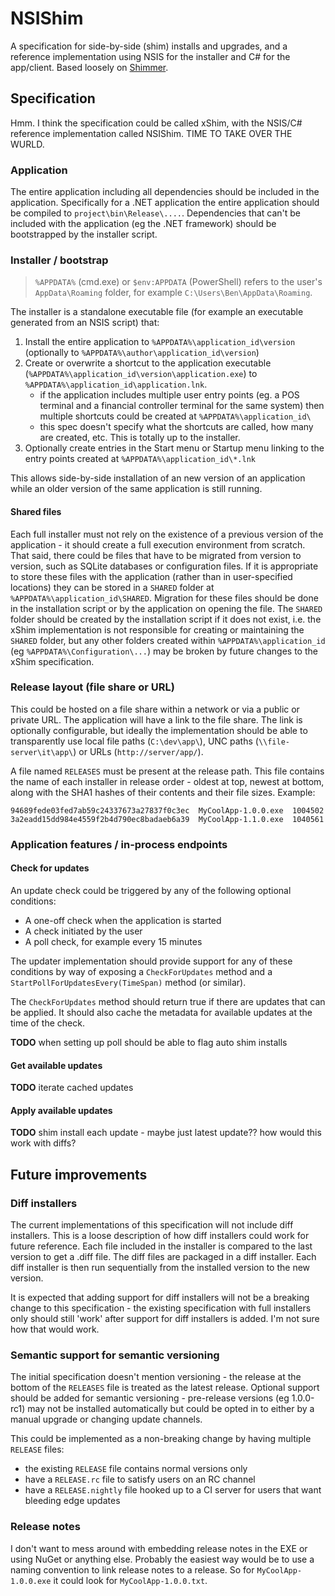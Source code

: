 NSIShim
=======

A specification for side-by-side (shim) installs and upgrades, and a reference implementation using NSIS for the installer and C# for the app/client. Based loosely on [Shimmer](https://github.com/github/Shimmer).


## Specification

Hmm. I think the specification could be called xShim, with the NSIS/C# reference implementation called NSIShim. TIME TO TAKE OVER THE WURLD.


### Application

The entire application including all dependencies should be included in the application. Specifically for a .NET application the entire application should be compiled to `project\bin\Release\....`. Dependencies that can't be included with the application (eg the .NET framework) should be bootstrapped by the installer script.


### Installer / bootstrap

> `%APPDATA%` (cmd.exe) or `$env:APPDATA` (PowerShell) refers to the user's `AppData\Roaming` folder, for example `C:\Users\Ben\AppData\Roaming`.

The installer is a standalone executable file (for example an executable generated from an NSIS script) that:

1. Install the entire application to `%APPDATA%\application_id\version` (optionally to `%APPDATA%\author\application_id\version`)
2. Create or overwrite a shortcut to the application executable (`%APPDATA%\application_id\version\application.exe`) to `%APPDATA%\application_id\application.lnk`.
	- if the application includes multiple user entry points (eg. a POS terminal and a financial controller terminal for the same system) then multiple shortcuts could be created at `%APPDATA%\application_id\`
	- this spec doesn't specify what the shortcuts are called, how many are created, etc. This is totally up to the installer.
3. Optionally create entries in the Start menu or Startup menu linking to the entry points created at `%APPDATA%\application_id\*.lnk`

This allows side-by-side installation of an new version of an application while an older version of the same application is still running.


#### Shared files

Each full installer must not rely on the existence of a previous version of the application - it should create a full execution environment from scratch. That said, there could be files that have to be migrated from version to version, such as SQLite databases or configuration files. If it is appropriate to store these files with the application (rather than in user-specified locations) they can be stored in a `SHARED` folder at `%APPDATA%\application_id\SHARED`. Migration for these files should be done in the installation script or by the application on opening the file. The `SHARED` folder should be created by the installation script if it does not exist, i.e. the xShim implementation is not responsible for creating or maintaining the `SHARED` folder, but any other folders created within `%APPDATA%\application_id` (eg `%APPDATA%\Configuration\...`) may be broken by future changes to the xShim specification.


### Release layout (file share or URL)

This could be hosted on a file share within a network or via a public or private URL. The application will have a link to the file share. The link is optionally configurable, but ideally the implementation should be able to transparently use local file paths (`C:\dev\app\`), UNC paths (`\\file-server\it\app\`) or URLs (`http://server/app/`).

A file named `RELEASES` must be present at the release path. This file contains the name of each installer in release order - oldest at top, newest at bottom, along with the SHA1 hashes of their contents and their file sizes. Example:

	94689fede03fed7ab59c24337673a27837f0c3ec  MyCoolApp-1.0.0.exe  1004502
	3a2eadd15dd984e4559f2b4d790ec8badaeb6a39  MyCoolApp-1.1.0.exe  1040561


### Application features / in-process endpoints

#### Check for updates

An update check could be triggered by any of the following optional conditions:

- A one-off check when the application is started
- A check initiated by the user
- A poll check, for example every 15 minutes

The updater implementation should provide support for any of these conditions by way of exposing a `CheckForUpdates` method and a `StartPollForUpdatesEvery(TimeSpan)` method (or similar).

The `CheckForUpdates` method should return true if there are updates that can be applied. It should also cache the metadata for available updates at the time of the check.

**TODO** when setting up poll should be able to flag auto shim installs

#### Get available updates

**TODO** iterate cached updates

#### Apply available updates

**TODO** shim install each update - maybe just latest update?? how would this work with diffs?


## Future improvements


### Diff installers

The current implementations of this specification will not include diff installers. This is a loose description of how diff installers could work for future reference. Each file included in the installer is compared to the last version to get a .diff file. The diff files are packaged in a diff installer. Each diff installer is then run sequentially from the installed version to the new version.

It is expected that adding support for diff installers will not be a breaking change to this specification - the existing specification with full installers only should still 'work' after support for diff installers is added. I'm not sure how that would work.


### Semantic support for semantic versioning

The initial specification doesn't mention versioning - the release at the  bottom of the `RELEASES` file is treated as the latest release. Optional support should be added for semantic versioning - pre-release versions (eg 1.0.0-rc1) may not be installed automatically but could be opted in to either by a manual upgrade or changing update channels.

This could be implemented as a non-breaking change by having multiple `RELEASE` files:

- the existing `RELEASE` file contains normal versions only
- have a `RELEASE.rc` file to satisfy users on an RC channel
- have a `RELEASE.nightly` file hooked up to a CI server for users that want bleeding edge updates


### Release notes

I don't want to mess around with embedding release notes in the EXE or using NuGet or anything else. Probably the easiest way would be to use a naming convention to link release notes to a release. So for `MyCoolApp-1.0.0.exe` it could look for `MyCoolApp-1.0.0.txt`.